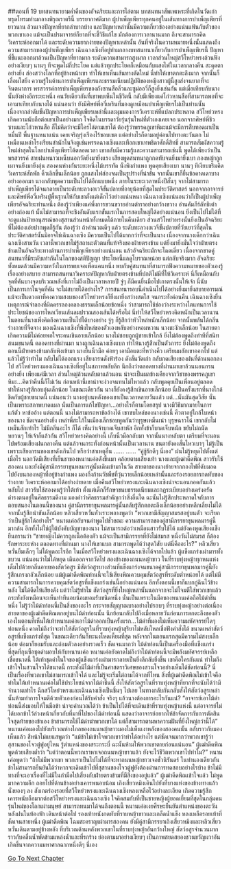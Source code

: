 ##ตอนที่ 19 บทสนทนายามค่ำคืนของอัจฉริยะและการไล่ตาม
บทสนทนาสัพเพเหระที่เกิดในวัดเก่าทรุดโทรมท่ามกลางพิรุณราตรีนี้ บรรยากาศดีมาก
ผู้บำเพ็ญเพียรทุกคนอยู่ในเส้นทางการบำเพ็ญเพียรที่ยาวนาน ล้วนเจอปัญหาที่ยากลำบากบ้าง และปัญหาเหล่านั้นมีความเกี่ยวข้องอย่างแน่นแฟ้นกับตัวของพวกเขาเอง
แม้จะเป็นปรมาจารย์ก็ยากที่จะชี้วิธีแก้ไข มักต้องการเวลานานมาก ถึงจะสามารถคิดวิเคราะห์ออกมาได้ และระดับความยากง่ายของปัญหาเหล่านั้น อันที่จริงในความหมายหนึ่งนั้นแสดงถึงความสามารถของผู้บำเพ็ญเพียร
เฉินฉางเซิงที่อยู่ท่ามกลางบทสนทนาเกี่ยวกับการบำเพ็ญเพียรนี้ ปัญหาที่ชี้แนะออกมาล้วนเป็นปัญหาที่ยากมาก ระดับความสามารถสูงมาก เวลาส่วนใหญ่สวีโหย่วหรงล้วนฟังอย่างเงียบๆ นานๆ ทีจะพูดไม่กี่ประโยค แต่แล้วทุกประโยคก็เหมือนกับแสงไฟในเวลากลางคืน สะดุดตาอย่างยิ่ง ส่องสว่างโลกที่อยู่ข้างหน้าเขา ทำให้เขาเห็นเส้นทางตัดใหม่
นี่ทำให้เขาตกตะลึงมาก จากนั้นก็เลื่อมใสยิ่ง ความรู้ในด้านการบำเพ็ญเพียรและธรรมเนียมปฏิบัติของหญิงสาวผู้นี้สูงส่งจนยากที่จะจินตนาการ พรสวรรค์การบำเพ็ญเพียรของถังซานสือลิ่วและซูม่ออวี่ก็สูงยิ่งเช่นกัน แต่เมื่อเทียบกับนางนั้นยังห่างอีกระยะหนึ่ง คนวัยเดียวกันที่เขาพบเห็นในชีวิตนี้ กลับมีเพียงแค่โก่วหานสือที่สามารถพอที่จะเอามาเทียบกับนางได้ แน่นอนว่า ยังมีศิษย์พี่อวี๋เหรินที่มองดูเหมือนบำเพ็ญเพียรไม่เป็นท่านนั้น
เนื่องจากลำดับขั้นปัญหาการบำเพ็ญเพียรเหล่านี้และมุมมองการวิเคราะห์ที่แปลกประหลาด สวีโหย่วหรงเกิดความนับถือต่อเขาเป็นอย่างมาก ใจคิดในบรรดาวัยรุ่นรุ่นใหม่ที่ตัวเองเคยเจอ นอกจากศิษย์พี่ชิวซานและโก่วหานสือ ก็ไม่คิดว่าจะมีใครไล่ตามเขาได้ ต้องรู้ว่าพรรคภูเขาหิมะแม้จะมีการสืบทอดมาเป็นหมื่นปี พื้นฐานหนาแน่น เคยเจริญรุ่งเรืองไร้ขอบเขต แต่อย่างไรก็ตามอยู่ค่อนไปทางตะวันตก ไม่เหมือนเหล่าโรงเรียนสำนักในจิงตูเช่นพรรคฉางเซิงและเทือกเขาเทพธิดาศักดิ์สิทธิ์ สามารถสัมผัสความรู้ใหม่ล่าสุดในโลกบำเพ็ญเพียรได้ตลอดเวลา เขากลับมีความรู้และความสามารถเช่นนี้ พูดได้เพียงว่าเป็นพรสวรรค์
สายฝนหนาวเหน็บนอกวัดยิ่งมายิ่งแรง เสียงพูดสนทนาถูกกดทับจนยิ่งมายิ่งเบา กองหญ้าถูกเผาจนยิ่งมายิ่งอุ่น สองคนห่างกันระยะหนึ่งไม้บรรทัด นั่งพิงกำแพง พูดคุยเสียงเบา นานๆ ทีเงียบขรึมคิดวิเคราะห์สักพัก คิ้วเลิกขึ้นเล็กน้อย ถูกแสงไฟส่องจนเป็นรูปร่างที่น่าขัน จากนั้นเขาก็ยื่นข้อคาดเดาบางอย่างออกมา นางกลับพูดความเป็นไปได้อีกแบบหนึ่ง
ภายในระยะเวลาหนึ่งปีสั้นๆ จากไม่สามารถบำเพ็ญเพียรได้จนกลายเป็นระดับทะลวงอเวจีขั้นปลายที่อายุน้อยที่สุดในประวัติศาสตร์ นอกจากอาจารย์และศิษย์พี่อวี๋เหรินปูพื้นฐานให้กับเขาตั้งแต่เด็กไว้อย่างแน่นหนา เฉินฉางเซิงแน่นอนว่าก็เป็นผู้บำเพ็ญเพียรอัจฉริยะท่านหนึ่ง ต้องรู้ว่าเพียงแค่พึ่งการขวนขวายอ่านตำราอย่างกว้างขวาง อ่านคัมภีร์ลัทธิเต๋าอย่างถ่องแท้ นั้นไม่สามารถที่จะชิงอันดับแรกขั้นแรกในการสอบใหญ่ได้อย่างแน่นอน ยิ่งเป็นไปไม่ได้ที่จะดูแผ่นป้ายอนุสรณ์ของสุสานส่วนหน้าทั้งหมดได้ภายในคืนเดียว ส่วนสวีโหย่วหรงนั้นยิ่งเป็นอัจฉริยะที่ไม่ต้องเอ่ยปากพูดก็รู้กัน ต้องรู้ว่า ถ้าคำนวณดีๆ แล้ว ระดับทะลวงอเวจีขั้นปลายที่วัยเยาว์ที่สุดในประวัติศาสตร์นั้นมิอาจใช่เฉินฉางเซิง มีความเป็นไปได้มากกว่าที่จะเป็นนาง เนื่องจากนางเด็กกว่าเฉินฉางเซิงสามวัน
เวลานี้พวกเขาไม่รู้สถานะตัวตนที่แท้จริงของฝ่ายตรงข้าม แต่ยิ่งมายิ่งมั่นใจว่าฝ่ายตรงข้ามเป็นอัจฉริยะทางด้านการบำเพ็ญเพียรอย่างแน่นอน แล้วอัจฉริยะมักจะโดดเดี่ยว เนื่องจากขาดคู่สนทนาที่มีระดับเท่ากันในโลกของสติปัญญา ประโยคนี้แลดูโบราณหน่อย แต่กลับจริงมาก อัจฉริยะทั้งหมดล้วนมีความหวังในการพบเจอเพื่อนคนหนึ่ง พบกับคู่สนทนาที่สามารถฟังความหมายของตัวเองรู้เรื่องอย่างสบาย สามารถสนทนาวิเคราะห์ปัญหากับฝ่ายตรงข้ามที่ปกติไม่มีที่ให้วิเคราะห์ นี่ก็เหมือนกับจุดที่คันบางจุดบริเวณหลังที่เกาไม่ถึงเป็นเวลาหลายปี จู่ๆ ก็มีคนยื่นมือไปเกาตรงนั้นให้เจ้า นี่นับเป็นการเกาในจุดที่คัน จะไม่สบายได้อย่างไร?
การสนทนารอบนี้ดำเนินไปได้อย่างยิ่งมายิ่งสบายอารมณ์ แม้จะเป็นดวงตาที่คงความสงบของสวีโหย่วหรงก็ยิ่งมายิ่งสว่างสดใส
จนกระทั่งค่อนคืน เฉินฉางเซิงยื่นเหตุการณ์จำลองที่ผิดครรลองคลองธรรมเล็กน้อยข้อหนึ่ง ว่าสามารถใช้ช่องว่างระหว่างไตแทนการใช้ประโยชน์ของการไหลเวียนเส้นลมปราณสองเส้นได้หรือไม่ นี่ทำให้สวีโหย่วหรงคิดหนักเป็นเวลานาน ในตอนที่นางเพิ่งคิดถึงความเป็นไปได้บางอย่าง จู่ๆ ก็รู้สึกว่าหัวไหล่หนักเล็กน้อย จากนั้นพลันได้กลิ่นร่างกายที่จืดจาง
มองเฉินฉางเซิงที่พิงไหล่ของตัวเองหลับอย่างหอมหวาน นางชะงักเล็กน้อย ในสายตาเกิดความมีไม่ค่อยพอใจระคนเขินอายเล็กน้อย
นางไม่ชอบถูกผู้ชายเข้าใกล้ ยิ่งไม่ต้องพูดถึงท่าทีที่สนิทสนมขนาดนี้ ตลอดทางที่ผ่านมา นางถูกเฉินฉางเซิงแบก ทำให้นางรู้สึกเป็นตัวภาระ ยิ่งไม่ต้องพูดถึง ตอนนี้ฝ่ายตรงข้ามกลับพิงเข้ามา
นางยื่นนิ้วมือ ค่อยๆ เอามือแตะที่หว่างคิ้ว เตรียมผลักเขาออกไป แต่แล้วไม่รู้ว่าทำไม กลับไม่ได้ออกแรง
เสียงกรนดั่งฟ้าร้อง ดังลั่นวัดเก่า กลับกดเสียงของฝนที่ด้านนอกลงไป
สวีโหย่วหรงมองเฉินฉางเซิงที่อยู่ในสภาพหลับลึก นึกถึงว่าตลอดทางที่ผ่านมาเขาล้วนนอนกรนอย่างยิ่ง เพียงแค่มีเวลา ส่วนใหญ่ล้วนหลับตาแล้วนอน น่าจะเป็นผลข้างเคียงจากวิชาของพรรคภูเขาหิมะ...คิดว่าคืนนี้ก็ไม่เว้น ก่อนหน้านี้เขาน่าจะง่วงจนทนไม่ไหวแล้ว กลับพูดคุยเป็นเพื่อนอยู่ตลอด ทำให้นางรู้สึกอบอุ่นเล็กน้อย
ในขณะเดียวกัน นางก็ยังคงรู้สึกเขินอายเล็กน้อย นี่เป็นครั้งแรกที่นางใกล้ชิดกับผู้ชายขนาดนี้
แน่นอนว่า นางอยู่บนหลังของเขาเป็นเวลาหลายวันแล้ว แต่...นั่นมันสุดวิสัย นั่นเป็นเพราะสภาพบาดแผล นั่นเป็นการแก้ไขปัญหา...อย่างไรก็ตามโดยสรุป นางมีวิธีมากมายในการแก้ตัว หาข้ออ้าง แต่ตอนนี้ นางไม่สามารถหาข้ออ้างได้ เขาซบไหล่ของนางเช่นนี้ คิ้วตาอยู่ใกล้ใบหน้าของนาง ชัดเจนอย่างยิ่ง
เหล่าพี่สะใภ้ในเมืองเล็กชอบพูดกันว่าบุรุษเหม็นเน่า บุรุษฉาวโฉ่ เขากลับไม่เหม็นสักเท่าไร ไม่มีกลิ่นอะไร
ก็ได้ เห็นว่าเจ้าบาดเจ็บสาหัส อีกทั้งข้าก็บาดเจ็บหนัก ขยับไม่ถนัด หยวนๆ ให้เจ้าก็แล้วกัน
สวีโหย่วหรงคิดอย่างนี้ เก็บนิ้วมือกลับมา จากนั้นนางหลับตา เตรียมที่จะนอนไปพร้อมเสียงฝนกลางคืน แต่แล้วจนกระทั่งก่อนหน้านั้นเป็นเวลานาน ขนตายังคงสั่นไหวเบาๆ
ไม่รู้เป็นเพราะเสียงกรนของเขาดังเกินไป หรือว่าสาเหตุอื่น
......
......
“คู่ชู้รักดีๆ นี่เอง”
ฝนไม่รู้หยุดไปตั้งแต่เมื่อไร นอกวัดมีเสียงที่เย็นชาของหนานเค่อดังขึ้นมา
คล้อยตามเสียงเท้า นางและผู้เฒ่าดีดพิณ สาวรับใช้สองคน และยังมีคู่สามีภรรยาขุนพลมารคู่นั้นเดินเข้ามาในวัด
สายตาของนางย้ายจากกองไฟที่ดับมอด ไปยังบนกองหญ้าที่อยู่ข้างกำแพง มองกิ่งก้านวัชพืชที่วุ่นวายเล็กน้อยเหล่านั้นและร่องรอยการกดทับของร่างกาย วิเคราะห์ออกมาได้อย่างง่ายดาย เมื่อคืนสวีโหย่วหรงและเฉินฉางเซิงน่าจะนอนกอดกันแล้วหลับไป
สาวรับใช้สองคนรู้ว่าใต้เท้า ตั้งแต่เด็กก็รักษาขนบธรรมเนียมและกฎระเบียบอย่างเคร่งครัด ดำรงตนอยู่ในศีลธรรมดีงาม มองคำว่าศีลธรรมสำคัญกว่าสิ่งอื่นใด ฉะนั้นไม่รู้สึกประหลาดใจกับการตอบสนองในตอนนี้ของนาง คู่สามีภรรยาขุนพลมารคู่นั้นกลับรู้สึกตกตะลึงเล็กน้อยอย่างหลีกเลี่ยงไม่ได้ จากนั้นรู้สึกน่าขันเล็กน้อย หลิวเสี่ยวหวั่นหัวเราะพลางพูดว่า “พวกเขามีสัญญาสมรสอยู่บนตัว จะเรียกว่าเป็นชู้รักได้อย่างไร”
หนานเค่ออับจนคำพูดไปชั่วขณะ ความสามารถของคู่สามีภรรยาขุนพลมารคู่นี้มากล้น อีกทั้งไม่ใช่ผู้ใต้บังคับบัญชาของนาง ไม่สามารถต่อว่าเหมือนสาวรับใช้ได้ แต่ยังคงพูดเสียงแข็งยืนกรานว่า “ชายหญิงไม่ควรถูกเนื้อต้องตัว แม้จะเป็นสามีภรรยาที่ยังไม่สมรส หนึ่งวันไม่สมรส ก็ต้องรักษาระยะห่าง ตลอดทางที่ผ่านมา นางให้เขาแบก สามารถพูดได้ว่าสุดวิสัย แต่นี่คืออะไร?”
หลิวเสี่ยวหวั่นยิ้มเล็กๆ ไม่ได้พูดอะไรอีก
ในเมื่อสวีโหย่วหรงและเฉินฉางเซิงได้จากไปแล้ว ผู้แข็งแกร่งเผ่ามารทั้งขบวน แน่นอนว่าไม่ได้หยุด เดินออกจากวัดไป
สองข้างของถนนหญ้าขาว ในที่ราบทุ่งหญ้าทุกหนแห่งเต็มไปด้วยกลิ่นอายของสัตว์อสูร มีสัตว์อสูรบางส่วนที่แข็งแกร่งจนขนาดคู่สามีภรรยาขุนพลมารคู่นี้ยังรู้สึกเกรงกลัวเล็กน้อย
แม้ผู้เฒ่าดีดพิณท่านนี้จะใช้เสียงพิณควบคุมสัตว์อสูรที่ระดับต่ำหน่อยได้ แต่ไม่มีความสามารถในการควบคุมสัตว์อสูรที่แข็งแกร่งเช่นนี้อย่างแน่นอน อีกทั้งตอนนี้เขาก็แบกกู่ฉินไว้ข้างหลัง ไม่ได้ดีดให้เสียงดัง แต่ว่าไม่รู้ทำไม สัตว์อสูรที่ยิ่งใหญ่เหล่านั้นนอกจากจะไม่โจมตีใส่พวกเขาแล้ว กระทั่งยังเหมือนจะเห็นท่าทีนอบน้อมยอมรับชนิดหนึ่ง
นั่นเป็นเพราะในมือของหนานเค่อถือไม้ดำชิ้นหนึ่ง
ไม่รู้ว่าไม้ดำท่อนนี้เป็นสิ่งของอะไร กระจายสัญญาณบางอย่างไปรอบๆ ที่ราบทุ่งหญ้าอย่างต่อเนื่อง
สายตาของผู้เฒ่าดีดพิณตกอยู่บนไม้ดำท่อนนั้น นึกย้อนกลับไปถึงเมื่อหลายวันก่อนการตกตะลึงของตัวเองในตอนที่เห็นใต้เท้าหนานเค่อเอาไม้ดำออกเป็นครั้งแรก...ไม้ดำที่มองไม่เห็นความมหัศจรรย์ใดๆ ท่อนหนึ่ง คาดไม่ถึงว่าจะทำให้สัตว์อสูรในที่ราบทุ่งหญ้าสุริยาไม่หลับใหลเชื่อฟังคำสั่งได้ ขนาดเหล่าสัตว์อสูรที่แข็งแกร่งที่สุด ในขณะเดียวกันก็ทะนงโหดเหี้ยมที่สุด หลังจากในตอนแรกสุดมีความไม่สงบเล็กน้อย ต่อมาก็ยอมรับและถ่อมตัวลงอย่างรวดเร็ว
ชัดเจนมากว่า ไม้ดำท่อนนี้เป็นเครื่องมือที่แข็งแกร่งที่สุดที่กุนซือชุดดำมอบให้กับหนานเค่อ หนานเค่อยังคาดไม่ถึงว่าไม้ดำท่อนนี้จะมีพลังมหัศจรรย์เหลือเชื่อขนาดนี้ ใต้เท้าชุดดำในใจของผู้แข็งแกร่งเผ่ามารกลายเป็นยิ่งลึกลับยิ่งขึ้น เขาคือใครกันแน่ ทำไมถึงเข้าใจในสวนโจวได้ขนาดนี้ กระทั่งมีไม้ดำที่เป็นศาสตราวิเศษของสวนโจวอย่างเห็นได้ชัดท่อนนี้?
นี่เป็นเรื่องที่พวกเขาไม่สามารถเข้าใจได้ และไม่รู้จะเริ่มไต่ถามได้จากที่ไหน สิ่งที่ผู้เฒ่าดีดพิณไม่เข้าใจคือ ทำไมใต้เท้าหนานเค่อไม่ใช้ประโยชน์จากไม้ดำชิ้นนี้ สั่งให้สัตว์อสูรในที่ราบทุ่งหญ้าที่ยากที่จะนับได้ว่ามีจำนวนเท่าไร ฉีกสวีโหย่วหรงและเฉินฉางเซิงเป็นชิ้นๆ ไปเลย ในทางกลับกันกลับสั่งให้สัตว์อสูรเหล่านั้นห้ามทำการโจมตีด้วยตัวเองก่อนได้รับคำสั่ง จริงๆ แล้วนางต้องการอะไรกันแน่?
“อาจารย์เอาไม้ดำท่อนนี้ส่งมอบให้ในมือข้า น่าจะคำนวณได้ว่า ข้าเป็นไปได้ที่จะเดินเข้าที่ราบทุ่งหญ้าแห่งนี้ แต่อาจารย์ไม่ได้บอกข้าไว้ล่วงหน้าเกี่ยวกับที่มาที่ไปของไม้ดำท่อนนี้ แสดงว่าอาจารย์อยากให้ข้าจัดการกับการตัดสินใจสุดท้ายของข้าเอง ข้าสามารถใช้ไม้ดำฆ่าพวกเขาได้ แต่ก็สามารถตามหาความฝันที่ยิ่งใหญ่กว่านี้ได้”
หนานเค่อมองไปยังบริเวณห่างไกลของถนนหญ้าขาวมองไม่เห็นเงาหลังของสองคนนั้น กลับราวกับมองเห็นแล้ว สีหน้าไม่แยแสพูดว่า “แม้ข้าไม่เข้าใจพวกเขาว่าทำได้อย่างไร แต่ชัดเจนมากว่าพวกเขารู้ว่าสุสานของโจวตู๋ฟูอยู่ไหน รู้ตำแหน่งของสระกระบี่ ฉะนั้นห้ามให้พวกเขาตายก่อนแน่นอน”
ผู้เฒ่าดีดพิณพูดด้วยเสียงต่ำว่า “แต่ว่าตอนนี้พวกเราหาเจอถนนหญ้าขาวแล้ว ยังจะไว้ชีวิตพวกเขาไปทำไม?”
หนานเค่อพูดว่า “ถ้าไม่มีพวกเขา พวกเราเป็นไปไม่ได้ที่จะหาถนนหญ้าขาวเจอชั่วนิรันดร์ ในทำนองเดียวกัน ข้าไม่สามารถยืนยันได้ว่าหากจะเดินเข้าไปที่สุสานของโจวตู๋ฟูยังต้องผ่านการทดสอบอย่างไรบ้าง ข้าไม่มีทางที่จะเอาเรื่องที่ไม่มีในกำมือไปเสี่ยงกับฝ่ายตรงข้ามที่มีสิ่งของอยู่แล้ว”
ผู้เฒ่าดีดพิณเข้าใจแล้ว ไม่พูดมากความอีก ถอยไปที่ด้านข้างอย่างเคารพนอบน้อม เถิงเสี่ยวหมิงเดินไปยังที่บางแห่งของข้างทางแล้วนั่งยองๆ ลง สังเกตร่องรอยที่สวีโหย่วหรงและเฉินฉางเซิงหลงเหลือไว้อย่างละเอียด เกิดความรู้สึกเคารพนับถือมากต่อสวีโหย่วหรงและเฉินฉางเซิง ใจคิดสมกับที่เป็นชายหญิงผู้ยอดเยี่ยมที่สุดในกลุ่มคนรุ่นใหม่ของโลกเผ่ามนุษย์ สามารถทนมาได้จนถึงตอนนี้
หนานเค่อเงยศีรษะยืนยันตำแหน่งของตะวันหลังฝนในท้องฟ้า เดินหน้าต่อไป รองเท้าหนังกดทับที่ราบหญ้าขาวและเกล็ดน้ำแข็ง หลงเหลือรอยเท้าที่ชัดเจนสายหนึ่ง
ผู้เฒ่าดีดพิณ โฉมสะคราญเผ่ามารสองคน ยังมีคู่สามีภรรยาเถิงเสี่ยวหมิงและหลิวเสี่ยวหวั่นเดินตามอยู่ข้างหลัง ที่บริเวณด้านหลังพวกเขาในที่ราบทุ่งหญ้าอันกว้างใหญ่ สัตว์อสูรจำนวนมาก ราวกับคลื่นน้ำพัดข้ามแหล่งน้ำและที่รกร้าง ย่องตามมาอย่างเงียบๆ
เป็นภาพสยดสยองชวนขวัญผวาอันเกิดขึ้นจากความมหาศาลฉากหนึ่งดีๆ นี่เอง


[Go To Next Chapter]( ./304.md)